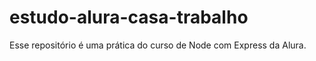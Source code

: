 # estudo-alura-casa-trabalho
Esse repositório é uma prática do curso de Node com Express da Alura.


